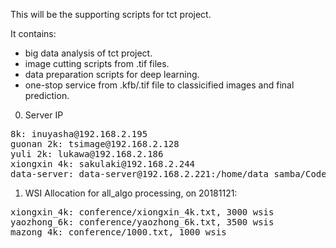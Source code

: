 This will be the supporting scripts for tct project.

It contains:  
 - big data analysis of tct project.
 - image cutting scripts from .tif files.
 - data preparation scripts for deep learning.
 - one-stop service from .kfb/.tif file to classicified images and final prediction.


0. Server IP
<pre>
8k: inuyasha@192.168.2.195
guonan 2k: tsimage@192.168.2.128
yuli 2k: lukawa@192.168.2.186
xiongxin 4k: sakulaki@192.168.2.244
data-server: data-server@192.168.2.221:/home/data_samba/Code_by_yuli/
</pre>

1. WSI Allocation for all_algo processing, on 20181121:
<pre>
xiongxin_4k: conference/xiongxin_4k.txt, 3000 wsis
yaozhong_6k: conference/yaozhong_6k.txt, 3500 wsis
mazong_4k: conference/1000.txt, 1000 wsis
</pre>